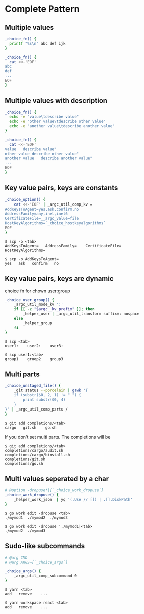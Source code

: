# Complete Pattern

## Multiple values

```sh
_choice_fn() {
  printf "%s\n" abc def ijk
}
```

```sh
_choice_fn() {
  cat <<-'EOF'
abc
def
...
EOF
}
```

## Multiple values with description

```sh
_choice_fn() {
  echo -e "value\tdescribe value"
  echo -e "other value\tdescribe other value"
  echo -e "another value\tdescribe another value"
}
```

```sh
_choice_fn() {
  cat <<-'EOF'
value	describe value"
other value	describe other value"
another value	describe another value"
...
EOF
}
```

## Key value pairs, keys are constants

```sh
_choice_option() {
    cat <<-'EOF' | _argc_util_comp_kv =
AddKeysToAgent=yes,ask,confirm,no
AddressFamily=any,inet,inet6
CertificateFile=__argc_value=file
HostKeyAlgorithms=`_choice_hostkeyalgorithms`
EOF
}
```

```
$ scp -o <tab>
AddKeysToAgent=   AddressFamily=    CertificateFile=    HostKeyAlgorithms=

$ scp -o AddKeysToAgent=
yes   ask   confirm   no
```

## Key value pairs, keys are dynamic

choice fn for chown user:group
```sh
_choice_user_group() {
    _argc_util_mode_kv ':'
    if [[ -z "$argc__kv_prefix" ]]; then
        _helper_user | _argc_util_transform suffix=: nospace
    else
        _helper_group
    fi
}
```

```
$ scp <tab>
user1:    user2:    user3:

$ scp user1:<tab>
group1    gruop2    group3
```

## Multi parts

```sh
_choice_unstaged_file() {
    _git status --porcelain | gawk '{
    if (substr($0, 2, 1) != " ") {
        print substr($0, 4)
    }
}' | _argc_util_comp_parts /
}
```

```
$ git add completions/<tab>
cargo   git.sh    go.sh   
```

If you don't set multi parts. The completions will be

```
$ git add completions/<tab>
completions/cargo/audit.sh
completions/cargo/binstall.sh
completions/git.sh
completions/go.sh
```

## Multi values seperated by a char

```sh
# @option -dropuse*|[`_choice_work_dropuse`]
_choice_work_dropuse() {
    _helper_work_json  | yq '(.Use // []) | .[].DiskPath'
}
```

```
$ go work edit -dropuse <tab>
./mymod1  ./mymod2  ./mymod3

$ go work edit -dropuse './mymod1|<tab>
./mymod2  ./mymod3
```

## Sudo-like subcommands

```sh
# @arg CMD
# @arg ARGS~[`_choice_args`]

_choice_args() {
    _argc_util_comp_subcommand 0
}
```

```
$ yarn <tab>
add   remove    ...

$ yarn workspace react <tab>
add   remove    ...
```